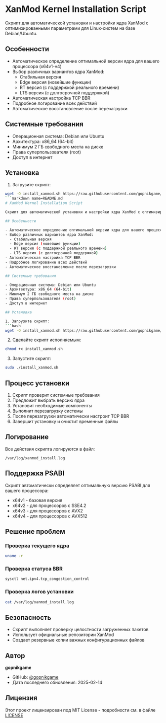 # XanMod Kernel Installation Script

Скрипт для автоматической установки и настройки ядра XanMod с оптимизированными параметрами для Linux-систем на базе Debian/Ubuntu.

## Особенности

- Автоматическое определение оптимальной версии ядра для вашего процессора (x64v1-v4)
- Выбор различных вариантов ядра XanMod:
  - Стабильная версия
  - Edge версия (новейшие функции)
  - RT версия (с поддержкой реального времени)
  - LTS версия (с долгосрочной поддержкой)
- Автоматическая настройка TCP BBR
- Подробное логирование всех действий
- Автоматическое восстановление после перезагрузки

## Системные требования

- Операционная система: Debian или Ubuntu
- Архитектура: x86_64 (64-bit)
- Минимум 2 ГБ свободного места на диске
- Права суперпользователя (root)
- Доступ в интернет

## Установка

1. Загрузите скрипт:
```bash
wget -O install_xanmod.sh https://raw.githubusercontent.com/gopnikgame/Server_scripts/main/install_xanmod.sh
```markdown name=README.md
# XanMod Kernel Installation Script

Скрипт для автоматической установки и настройки ядра XanMod с оптимизированными параметрами для Linux-систем на базе Debian/Ubuntu.

## Особенности

- Автоматическое определение оптимальной версии ядра для вашего процессора (x64v1-v4)
- Выбор различных вариантов ядра XanMod:
  - Стабильная версия
  - Edge версия (новейшие функции)
  - RT версия (с поддержкой реального времени)
  - LTS версия (с долгосрочной поддержкой)
- Автоматическая настройка TCP BBR
- Подробное логирование всех действий
- Автоматическое восстановление после перезагрузки

## Системные требования

- Операционная система: Debian или Ubuntu
- Архитектура: x86_64 (64-bit)
- Минимум 2 ГБ свободного места на диске
- Права суперпользователя (root)
- Доступ в интернет

## Установка

1. Загрузите скрипт:
```bash
wget -O install_xanmod.sh https://raw.githubusercontent.com/gopnikgame/Server_scripts/main/install_xanmod.sh
```

2. Сделайте скрипт исполняемым:
```bash
chmod +x install_xanmod.sh
```

3. Запустите скрипт:
```bash
sudo ./install_xanmod.sh
```

## Процесс установки

1. Скрипт проверит системные требования
2. Предложит выбрать версию ядра
3. Установит необходимые компоненты
4. Выполнит перезагрузку системы
5. После перезагрузки автоматически настроит TCP BBR
6. Завершит установку и очистит временные файлы

## Логирование

Все действия скрипта логируются в файл:
```
/var/log/xanmod_install.log
```

## Поддержка PSABI

Скрипт автоматически определяет оптимальную версию PSABI для вашего процессора:

- x64v1 - базовая версия
- x64v2 - для процессоров с SSE4.2
- x64v3 - для процессоров с AVX2
- x64v4 - для процессоров с AVX512

## Решение проблем

### Проверка текущего ядра
```bash
uname -r
```

### Проверка статуса BBR
```bash
sysctl net.ipv4.tcp_congestion_control
```

### Проверка логов установки
```bash
cat /var/log/xanmod_install.log
```

## Безопасность

- Скрипт выполняет проверку целостности загруженных пакетов
- Использует официальные репозитории XanMod
- Создает резервные копии важных конфигурационных файлов

## Автор

**gopnikgame**
- GitHub: [@gopnikgame](https://github.com/gopnikgame)
- Дата последнего обновления: 2025-02-14

## Лицензия

Этот проект лицензирован под MIT License - подробности см. в файле [LICENSE](LICENSE)
```



